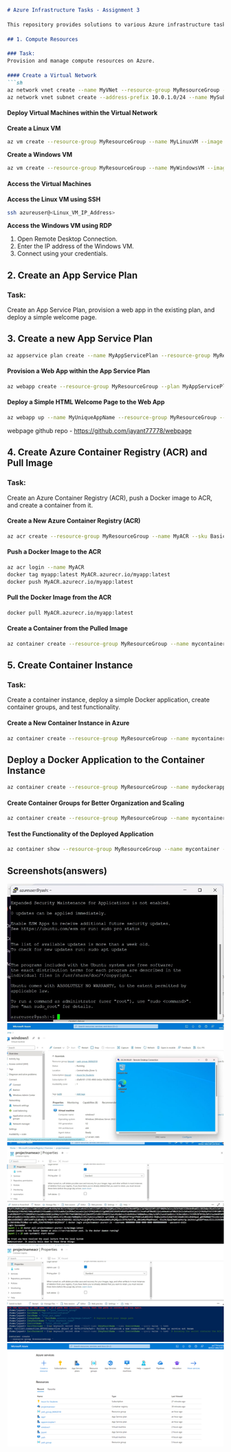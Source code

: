```markdown
# Azure Infrastructure Tasks - Assignment 3

This repository provides solutions to various Azure infrastructure tasks. Each task involves creating and managing different Azure resources. Below is a detailed description of each assignment, including commands and relevant screenshots.

## 1. Compute Resources

### Task:
Provision and manage compute resources on Azure.

#### Create a Virtual Network
```sh
az network vnet create --name MyVNet --resource-group MyResourceGroup --subnet-name MySubnet
az network vnet subnet create --address-prefix 10.0.1.0/24 --name MySubnet --resource-group MyResourceGroup --vnet-name MyVNet
```

#### Deploy Virtual Machines within the Virtual Network

**Create a Linux VM**
```sh
az vm create --resource-group MyResourceGroup --name MyLinuxVM --image UbuntuLTS --admin-username azureuser --generate-ssh-keys
```

**Create a Windows VM**
```sh
az vm create --resource-group MyResourceGroup --name MyWindowsVM --image Win2019Datacenter --admin-username azureuser --admin-password myPassword123!
```

#### Access the Virtual Machines

**Access the Linux VM using SSH**
```sh
ssh azureuser@<Linux_VM_IP_Address>
```

**Access the Windows VM using RDP**
1. Open Remote Desktop Connection.
2. Enter the IP address of the Windows VM.
3. Connect using your credentials.

## 2. Create an App Service Plan

### Task:
Create an App Service Plan, provision a web app in the existing plan, and deploy a simple welcome page.

## 3. Create a new App Service Plan
```sh
az appservice plan create --name MyAppServicePlan --resource-group MyResourceGroup --sku FREE
```

#### Provision a Web App within the App Service Plan
```sh
az webapp create --resource-group MyResourceGroup --plan MyAppServicePlan --name MyUniqueAppName
```

#### Deploy a Simple HTML Welcome Page to the Web App
```sh
az webapp up --name MyUniqueAppName --resource-group MyResourceGroup --html
```
webpage github repo - https://github.com/jayant77778/webpage
## 4. Create Azure Container Registry (ACR) and Pull Image

### Task:
Create an Azure Container Registry (ACR), push a Docker image to ACR, and create a container from it.

#### Create a New Azure Container Registry (ACR)
```sh
az acr create --resource-group MyResourceGroup --name MyACR --sku Basic
```

#### Push a Docker Image to the ACR
```sh
az acr login --name MyACR
docker tag myapp:latest MyACR.azurecr.io/myapp:latest
docker push MyACR.azurecr.io/myapp:latest
```

#### Pull the Docker Image from the ACR
```sh
docker pull MyACR.azurecr.io/myapp:latest
```

#### Create a Container from the Pulled Image
```sh
az container create --resource-group MyResourceGroup --name mycontainer --image MyACR.azurecr.io/myapp:latest --cpu 1 --memory 1.5 --registry-login-server MyACR.azurecr.io --registry-username <username> --registry-password <password>
```

## 5. Create Container Instance

### Task:
Create a container instance, deploy a simple Docker application, create container groups, and test functionality.

#### Create a New Container Instance in Azure
```sh
az container create --resource-group MyResourceGroup --name mycontainer --image MyACR.azurecr.io/myapp:latest --cpu 1 --memory 1.5
```

##  Deploy a Docker Application to the Container Instance
```sh
az container create --resource-group MyResourceGroup --name mydockerapp --image mydockerapp:latest --cpu 1 --memory 1.5
```

#### Create Container Groups for Better Organization and Scaling
```sh
az container create --resource-group MyResourceGroup --name mycontainergroup --image MyACR.azurecr.io/myapp:latest --cpu 1 --memory 1.5 --restart-policy Always
```

#### Test the Functionality of the Deployed Application
```sh
az container show --resource-group MyResourceGroup --name mycontainer --query instanceView.state
```

## Screenshots(answers)

![Screenshot 1](https://github.com/jayant77778/Assignment-3-/blob/main/Screenshot%202024-06-06%20202631.jpg)
![Screenshot 2](https://github.com/jayant77778/Assignment-3-/blob/main/Screenshot%202024-06-06%20225333.jpg)
![Screenshot 3](https://github.com/jayant77778/Assignment-3-/blob/main/Screenshot%202024-06-06%20235151.jpg)
![Screenshot 4](https://github.com/jayant77778/Assignment-3-/blob/main/Screenshot%202024-06-07%20000850.jpg)
![Screenshot 5](https://github.com/jayant77778/Assignment-3-/blob/main/Screenshot%202024-06-07%20002601.png)
```
